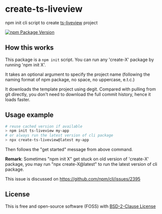 # create-ts-liveview

npm init cli script to create [ts-liveview](https://github.com/beenotung/ts-liveview/tree/v4) project

[![npm Package Version](https://img.shields.io/npm/v/create-ts-liveview)](https://www.npmjs.com/package/create-ts-liveview)

## How this works

This package is a `npm init` script. You can run any 'create-X' package by running 'npm init X'.

It takes an optional argument to specify the project name (following the naming format of npm package, no space, no uppercase, e.t.c.)

It downloads the template project using degit. Compared with pulling from git directly, you don't need to download the full commit history, hence it loads faster.

## Usage example
```bash
# reuse cached version if available
> npm init ts-liveview my-app
# or always run the latest version of cli package
> npx create-ts-liveview@latest my-app
```
Then follows the "get started" message from above command.

**Remark**:
Sometimes "npm init X" get stuck on old version of 'create-X' package, you may run "npx create-X@latest" to run the latest version of cli package.

This issue is discussed on https://github.com/npm/cli/issues/2395

## License
This is free and open-source software (FOSS) with
[BSD-2-Clause License](./LICENSE)
